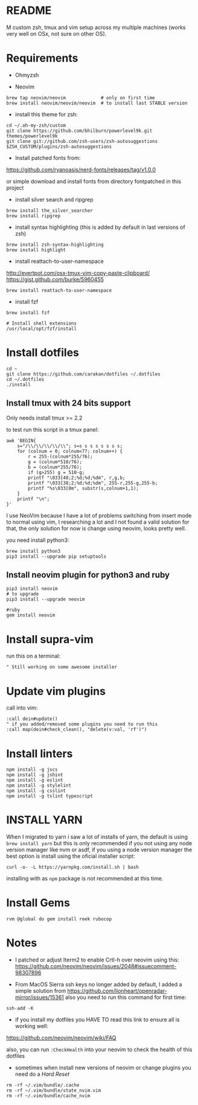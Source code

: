 README
======

M custom zsh, tmux and vim setup across my multiple machines (works
very well on OSx, not sure on other OS).

Requirements
============

- Ohmyzsh 

- Neovim
```
brew tap neovim/neovim             # only on first time
brew install neovim/neovim/neovim  # to install last STABLE version
```
- install this theme for zsh:

```
cd ~/.oh-my-zsh/custom
git clone https://github.com/bhilburn/powerlevel9k.git themes/powerlevel9k
git clone git://github.com/zsh-users/zsh-autosuggestions $ZSH_CUSTOM/plugins/zsh-autosuggestions
```

- Install patched fonts from:

https://github.com/ryanoasis/nerd-fonts/releases/tag/v1.0.0

or simple download and install fonts from directory fontpatched in this project

- install silver search and ripgrep

```
brew install the_silver_searcher
brew install ripgrep
```

- install syntax highlighting (this is added by default in last versions of zsh)

```
brew install zsh-syntax-highlighting 
brew install highlight
```

- install reattach-to-user-namespace

http://evertpot.com/osx-tmux-vim-copy-paste-clipboard/
https://gist.github.com/burke/5960455

```
brew install reattach-to-user-namespace
```

- install fzf
```
brew install fzf

# Install shell extensions
/usr/local/opt/fzf/install
```

Install dotfiles
================

```
cd ~
git clone https://github.com/carakan/dotfiles ~/.dotfiles
cd ~/.dotfiles
./install
```

Install tmux with 24 bits support
---------------------------------
Only needs install tmux >= 2.2

to test run this script in a tmux panel:
```
awk 'BEGIN{
    s="/\\/\\/\\/\\/\\"; s=s s s s s s s s;
    for (colnum = 0; colnum<77; colnum++) {
        r = 255-(colnum*255/76);
        g = (colnum*510/76);
        b = (colnum*255/76);
        if (g>255) g = 510-g;
        printf "\033[48;2;%d;%d;%dm", r,g,b;
        printf "\033[38;2;%d;%d;%dm", 255-r,255-g,255-b;
        printf "%s\033[0m", substr(s,colnum+1,1);
    }
    printf "\n";
}'
```


I use NeoVim because I have a lot of problems switching from insert mode
to normal using vim, I researching a lot and I not found a valid solution for that, the
only solution for now is change using neovim, looks pretty well.

you need install python3:

```
brew install python3
pip3 install --upgrade pip setuptools
```

Install neovim plugin for python3 and ruby
---------------------------------

```
pip3 install neovim
# to upgrade
pip3 install --upgrade neovim

#ruby
gem install neovim
```

Install supra-vim
=============
run this on a terminal:

```
" Still working on some awesome installer
```

Update vim plugins
====================
call into vim:

```
:call dein#update()
" if you added/removed some plugins you need to run this
:call map(dein#check_clean(), "delete(v:val, 'rf')")
```

Install linters
===============
```
npm install -g jscs
npm install -g jshint
npm install -g eslint
npm install -g stylelint
npm install -g csslint
npm install -g tslint typescript
```

INSTALL YARN
============

When I migrated to yarn i saw a lot of installs of yarn, the default is using `brew install yarn` but this  is only recommended if you not using any node version manager like nvm or asdf, if you using a node version manager the best option is install using the oficial installer script:

```
curl -o- -L https://yarnpkg.com/install.sh | bash
```

installing with as `npm` package is not recommended at this time.

Install Gems
=================

```
rvm @global do gem install reek rubocop
```

Notes
=====

- I patched or adjust Iterm2 to enable Crtl-h over neovim using this: https://github.com/neovim/neovim/issues/2048#issuecomment-98307896

- From MacOS Sierra ssh keys no longer added by default, I added a simple solution from https://github.com/lionheart/openradar-mirror/issues/15361 also you need to run this command for first time:

```
ssh-add -K
```

- if you install my dotfiles you HAVE TO read this link to ensure all is working well:

https://github.com/neovim/neovim/wiki/FAQ

also, you can run `:CheckHealth` into your neovim to check the health of this dotfiles

- sometimes when install new versions of neovim or change plugins you need do a *Hard Reset*
```
rm -rf ~/.vim/bundle/.cache
rm -rf ~/.vim/bundle/state_nvim.vim
rm -rf ~/.vim/bundle/cache_nvim
```
